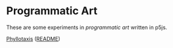 # Programmatic Art

These are some experiments in *programmatic art* written in p5js.

[Phyllotaxis](Phyllotaxis/index.html) ([README](Phyllotaxis/README.md))
